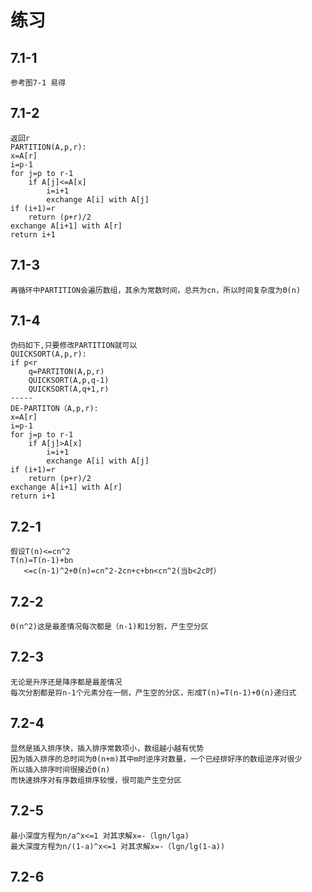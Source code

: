 练习
==
7.1-1
--
	参考图7-1 易得
7.1-2
--
	返回r
	PARTITION(A,p,r):
	x=A[r]
	i=p-1
	for j=p to r-1
		if A[j]<=A[x]
			i=i+1
			exchange A[i] with A[j]
	if (i+1)=r
		return (p+r)/2
	exchange A[i+1] with A[r]
	return i+1
7.1-3
--
	再循环中PARTITION会遍历数组，其余为常数时间，总共为cn，所以时间复杂度为Θ(n)
7.1-4
--
	伪码如下,只要修改PARTITION就可以
	QUICKSORT(A,p,r):
	if p<r
		q=PARTITON(A,p,r)
		QUICKSORT(A,p,q-1)
		QUICKSORT(A,q+1,r)
	-----
	DE-PARTITON（A,p,r):
	x=A[r]
	i=p-1
	for j=p to r-1
		if A[j]>A[x]
			i=i+1
			exchange A[i] with A[j]
	if (i+1)=r
		return (p+r)/2
	exchange A[i+1] with A[r]
	return i+1
7.2-1
--
	假设T(n)<=cn^2
	T(n)=T(n-1)+bn
	   <=c(n-1)^2+Θ(n)=cn^2-2cn+c+bn<cn^2(当b<2c时）
7.2-2
--
	Θ(n^2)这是最差情况每次都是（n-1)和1分割，产生空分区
7.2-3
--
	无论是升序还是降序都是最差情况
	每次分割都是将n-1个元素分在一侧，产生空的分区，形成T(n)=T(n-1)+Θ(n)递归式
7.2-4
--
	显然是插入排序快，插入排序常数项小，数组越小越有优势
	因为插入排序的总时间为Θ(n+m)其中m时逆序对数量，一个已经排好序的数组逆序对很少
	所以插入排序时间很接近Θ(n)
	而快速排序对有序数组排序较慢，很可能产生空分区
7.2-5
--
	最小深度方程为n/a^x<=1 对其求解x=-（lgn/lga)
	最大深度方程为n/(1-a)^x<=1 对其求解x=-（lgn/lg(1-a))
7.2-6
--
